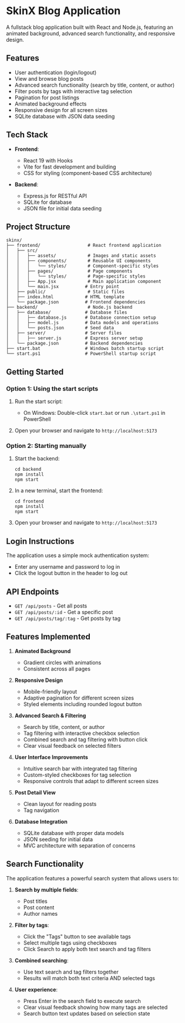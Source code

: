 # SkinX Blog Application

A fullstack blog application built with React and Node.js, featuring an animated background, advanced search functionality, and responsive design.

## Features

- User authentication (login/logout)
- View and browse blog posts
- Advanced search functionality (search by title, content, or author)
- Filter posts by tags with interactive tag selection
- Pagination for post listings
- Animated background effects
- Responsive design for all screen sizes
- SQLite database with JSON data seeding

## Tech Stack

- **Frontend**: 
  - React 19 with Hooks
  - Vite for fast development and building
  - CSS for styling (component-based CSS architecture)

- **Backend**: 
  - Express.js for RESTful API
  - SQLite for database
  - JSON file for initial data seeding

## Project Structure

```
skinx/
├── frontend/                  # React frontend application
│   ├── src/
│   │   ├── assets/            # Images and static assets
│   │   ├── components/        # Reusable UI components
│   │   │   └── styles/        # Component-specific styles
│   │   ├── pages/             # Page components
│   │   │   └── styles/        # Page-specific styles
│   │   ├── App.jsx            # Main application component
│   │   └── main.jsx          # Entry point
│   ├── public/                # Static files
│   ├── index.html            # HTML template
│   └── package.json          # Frontend dependencies
├── backend/                   # Node.js backend
│   ├── database/             # Database files
│   │   ├── database.js       # Database connection setup
│   │   ├── model.js          # Data models and operations
│   │   └── posts.json        # Seed data
│   ├── server/               # Server files
│   │   ├── server.js         # Express server setup
│   └── package.json          # Backend dependencies
├── start.bat                 # Windows batch startup script
└── start.ps1                 # PowerShell startup script
```

## Getting Started

### Option 1: Using the start scripts

1. Run the start script:
   - On Windows: Double-click `start.bat` or run `.\start.ps1` in PowerShell
   
2. Open your browser and navigate to `http://localhost:5173`

### Option 2: Starting manually

1. Start the backend:
   ```
   cd backend
   npm install
   npm start
   ```

2. In a new terminal, start the frontend:
   ```
   cd frontend
   npm install
   npm start
   ```

3. Open your browser and navigate to `http://localhost:5173`

## Login Instructions

The application uses a simple mock authentication system:
- Enter any username and password to log in
- Click the logout button in the header to log out

## API Endpoints

- `GET /api/posts` - Get all posts
- `GET /api/posts/:id` - Get a specific post
- `GET /api/posts/tag/:tag` - Get posts by tag

## Features Implemented

1. **Animated Background**
   - Gradient circles with animations
   - Consistent across all pages

2. **Responsive Design**
   - Mobile-friendly layout
   - Adaptive pagination for different screen sizes
   - Styled elements including rounded logout button

3. **Advanced Search & Filtering**
   - Search by title, content, or author
   - Tag filtering with interactive checkbox selection
   - Combined search and tag filtering with button click
   - Clear visual feedback on selected filters

4. **User Interface Improvements**
   - Intuitive search bar with integrated tag filtering
   - Custom-styled checkboxes for tag selection
   - Responsive controls that adapt to different screen sizes

5. **Post Detail View**
   - Clean layout for reading posts
   - Tag navigation

6. **Database Integration**
   - SQLite database with proper data models
   - JSON seeding for initial data
   - MVC architecture with separation of concerns

## Search Functionality

The application features a powerful search system that allows users to:

1. **Search by multiple fields**:
   - Post titles
   - Post content
   - Author names

2. **Filter by tags**:
   - Click the "Tags" button to see available tags
   - Select multiple tags using checkboxes
   - Click Search to apply both text search and tag filters

3. **Combined searching**:
   - Use text search and tag filters together
   - Results will match both text criteria AND selected tags

4. **User experience**:
   - Press Enter in the search field to execute search
   - Clear visual feedback showing how many tags are selected
   - Search button text updates based on selection state
